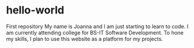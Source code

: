 # hello-world
First repository
My name is Joanna and I am just starting to learn to code.
I am currently attending college for BS-IT Software Development.
To hone my skills, I plan to use this website as a platform for my projects.
